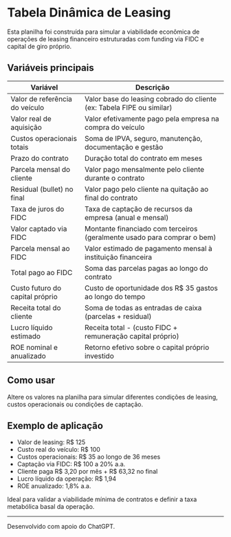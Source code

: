 
# Tabela Dinâmica de Leasing

Esta planilha foi construída para simular a viabilidade econômica de operações de leasing financeiro estruturadas com funding via FIDC e capital de giro próprio.

## Variáveis principais

| Variável                               | Descrição                                                                 |
|----------------------------------------|---------------------------------------------------------------------------|
| Valor de referência do veículo         | Valor base do leasing cobrado do cliente (ex: Tabela FIPE ou similar)    |
| Valor real de aquisição                | Valor efetivamente pago pela empresa na compra do veículo                |
| Custos operacionais totais             | Soma de IPVA, seguro, manutenção, documentação e gestão                  |
| Prazo do contrato                      | Duração total do contrato em meses                                       |
| Parcela mensal do cliente              | Valor pago mensalmente pelo cliente durante o contrato                   |
| Residual (bullet) no final             | Valor pago pelo cliente na quitação ao final do contrato                 |
| Taxa de juros do FIDC                  | Taxa de captação de recursos da empresa (anual e mensal)                 |
| Valor captado via FIDC                 | Montante financiado com terceiros (geralmente usado para comprar o bem) |
| Parcela mensal ao FIDC                 | Valor estimado de pagamento mensal à instituição financeira              |
| Total pago ao FIDC                     | Soma das parcelas pagas ao longo do contrato                             |
| Custo futuro do capital próprio        | Custo de oportunidade dos R$ 35 gastos ao longo do tempo                 |
| Receita total do cliente               | Soma de todas as entradas de caixa (parcelas + residual)                 |
| Lucro líquido estimado                 | Receita total - (custo FIDC + remuneração capital próprio)               |
| ROE nominal e anualizado               | Retorno efetivo sobre o capital próprio investido                        |

## Como usar

Altere os valores na planilha para simular diferentes condições de leasing, custos operacionais ou condições de captação.

## Exemplo de aplicação

- Valor de leasing: R$ 125
- Custo real do veículo: R$ 100
- Custos operacionais: R$ 35 ao longo de 36 meses
- Captação via FIDC: R$ 100 a 20% a.a.
- Cliente paga R$ 3,20 por mês + R$ 63,32 no final
- Lucro líquido da operação: R$ 1,94
- ROE anualizado: 1,8% a.a.

Ideal para validar a viabilidade mínima de contratos e definir a taxa metabólica basal da operação.

---

Desenvolvido com apoio do ChatGPT.

